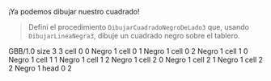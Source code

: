 ¡Ya podemos dibujar nuestro cuadrado!

> Definí el procedimiento `DibujarCuadradoNegroDeLado3` que, usando `DibujarLineaNegra3`, dibuje un cuadrado negro sobre el tablero.
 
<gs-board>
  GBB/1.0
   size 3 3
   cell 0 0 Negro 1
   cell 0 1 Negro 1
   cell 0 2 Negro 1
   cell 1 0 Negro 1
   cell 1 1 Negro 1
   cell 1 2 Negro 1
   cell 2 0 Negro 1
   cell 2 1 Negro 1
   cell 2 2 Negro 1
   head 0 2
</gs-board>